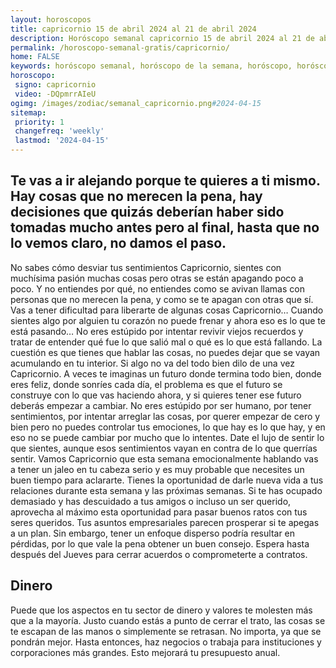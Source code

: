 ```yaml
---
layout: horoscopos
title: capricornio 15 de abril 2024 al 21 de abril 2024 
description: Horóscopo semanal capricornio 15 de abril 2024 al 21 de abril 2024. Te vas a ir alejando porque te quieres a ti mismo. Hay cosas que no merecen la pena, hay decisiones que quizás deberían haber sido tomadas mucho antes pero al final, hasta que no lo vemos claro, no damos el paso.
permalink: /horoscopo-semanal-gratis/capricornio/
home: FALSE
keywords: horóscopo semanal, horóscopo de la semana, horóscopo, horóscopo gratis,horóscopos, horóscopo esperanza gracia, horoscopos capricornio la semana, horóscopos gratis, Tarot, Astrologia, Zodíaco, capricornio, horoscopo gratis, semanal
horoscopo:
 signo: capricornio
 video: -DQpmrrAIeU
ogimg: /images/zodiac/semanal_capricornio.png#2024-04-15
sitemap:
 priority: 1
 changefreq: 'weekly'
 lastmod: '2024-04-15'
---
```




## Te vas a ir alejando porque te quieres a ti mismo. Hay cosas que no merecen la pena, hay decisiones que quizás deberían haber sido tomadas mucho antes pero al final, hasta que no lo vemos claro, no damos el paso.

No sabes cómo desviar tus sentimientos Capricornio, sientes con muchísima pasión muchas cosas pero otras se están apagando poco a poco. Y no entiendes por qué, no entiendes como se avivan llamas con personas que no merecen la pena, y como se te apagan con otras que sí. Vas a tener dificultad para liberarte de algunas cosas Capricornio… Cuando sientes algo por alguien tu corazón no puede frenar y ahora eso es lo que te está pasando… No eres estúpido por intentar revivir viejos recuerdos y tratar de entender qué fue lo que salió mal o qué es lo que está fallando. La cuestión es que tienes que hablar las cosas, no puedes dejar que se vayan acumulando en tu interior. Si algo no va del todo bien dilo de una vez Capricornio. A veces te imaginas un futuro donde termina todo bien, donde eres feliz, donde sonríes cada día, el problema es que el futuro se construye con lo que vas haciendo ahora, y si quieres tener ese futuro deberás empezar a cambiar. No eres estúpido por ser humano, por tener sentimientos, por intentar arreglar las cosas, por querer empezar de cero y bien pero no puedes controlar tus emociones, lo que hay es lo que hay, y en eso no se puede cambiar por mucho que lo intentes. Date el lujo de sentir lo que sientes, aunque esos sentimientos vayan en contra de lo que querrías sentir. Vamos Capricornio que esta semana emocionalmente hablando vas a tener un jaleo en tu cabeza serio y es muy probable que necesites un buen tiempo para aclararte.
Tienes la oportunidad de darle nueva vida a tus relaciones durante esta semana y las próximas semanas. Si te has ocupado demasiado y has descuidado a tus amigos o incluso un ser querido, aprovecha al máximo esta oportunidad para pasar buenos ratos con tus seres queridos. Tus asuntos empresariales parecen prosperar si te apegas a un plan. Sin embargo, tener un enfoque disperso podría resultar en pérdidas, por lo que vale la pena obtener un buen consejo. Espera hasta después del Jueves para cerrar acuerdos o comprometerte a contratos.

## Dinero

Puede que los aspectos en tu sector de dinero y valores te molesten más que a la mayoría. Justo cuando estás a punto de cerrar el trato, las cosas se te escapan de las manos o simplemente se retrasan. No importa, ya que se pondrán mejor. Hasta entonces, haz negocios o trabaja para instituciones y corporaciones más grandes. Esto mejorará tu presupuesto anual.